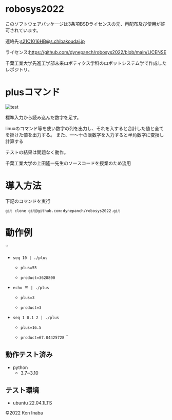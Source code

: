 # robosys2022

このソフトウェアパッケージは3条項BSDライセンスの元、再配布及び使用が許可されています。


連絡先:s21C1016HB@s.chibakoudai.jp

ライセンス:https://github.com/dynepanch/robosys2022/blob/main/LICENSE

千葉工業大学先進工学部未来ロボティクス学科のロボットシステム学で作成したレポジトリ。


# plusコマンド
![test](https://github.com/dynepanch/robosys2022/actions/workflows/test.yml/badge.svg)

標準入力から読み込んだ数字を足す。

linuxのコマンド等を使い数字の列を出力し、それを入すると合計した値と全てを掛けた値を出力する。
また、一～十の漢数字を入力すると半角数字に変換し計算する

テストの結果は問題なく動作。

千葉工業大学の上田隆一先生のソースコードを授業のため流用

# 導入方法
下記のコマンドを実行

` git clone git@github.com:dynepanch/robosys2022.git `


# 動作例
`` 
* ` seq 10 | ./plus `

	* ` plus=55 `

	* ` product=3628800 `



* ` echo 三 | ./plus `

	* ` plus=3 `

	* ` product=3 `



* ` seq 1 0.1 2 | ./plus `

	* ` plus=16.5 `

	* ` product=67.04425728 `
``

## 動作テスト済み ##
* python
	* 3.7~3.10

## テスト環境 ##
* ubuntu 22.04.1LTS


©2022 Ken Inaba
